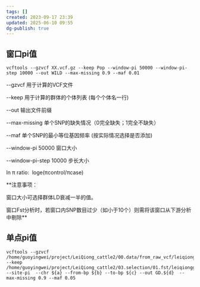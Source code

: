 ```yaml
---
tags: []
created: 2023-09-17 23:39
updated: 2025-06-10 09:55
dg-publish: true
---
```

## 窗口pi值


```shell
vcftools --gzvcf XX.vcf.gz --keep Pop --window-pi 50000 --window-pi-step 10000 --out WILD --max-missing 0.9 --maf 0.01
```

--gzvcf 用于计算的VCF文件

--keep 用于计算的群体的个体列表 (每个个体名一行)

--out 输出文件前缀

--max-missing 单个SNP的缺失情况（0完全缺失；1完全不缺失）

--maf 单个SNP的最小等位基因频率 (按实际情况选择是否添加)

--window-pi 50000 窗口大小

--window-pi-step 10000 步长大小

ln π ratio:  loge(πcontrol/πcase)

**注意事项：

窗口大小可选择群体LD衰减一半的值。

窗口Fst分析时，若窗口内SNP数目过少（如小于10个）则需将该窗口从下游分析中剔除**


## 单点pi值

```shell
vcftools --gzvcf /home/guoyingwei/project/LeiQiong_cattle2/00.data/from_raw_vcf/leiqiong.filtered.snp.maf.vcf.gz --keep /home/guoyingwei/project/LeiQiong_cattle2/03.selection/01.fst/leiqiongguangdong --site-pi  --chr ${a} --from-bp ${b} --to-bp ${c} --out GD.${d}  --max-missing 0.9 --maf 0.05
```